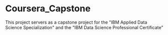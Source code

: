 # Coursera_Capstone
This project servers as a capstone project for the "IBM Applied Data Science Specialization" and the "IBM Data Science Professional Certificate"
